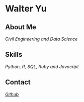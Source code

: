 # Walter Yu

## About Me

*Civil Engineering and Data Science*

## Skills

*Python, R, SQL, Ruby and Javacript*

## Contact

*[Github](https://github.com/walteryu)*
